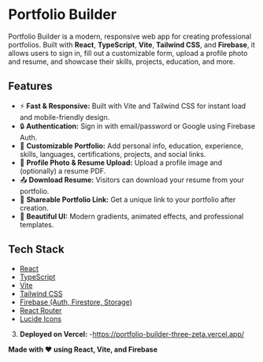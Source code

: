 # Portfolio Builder

Portfolio Builder is a modern, responsive web app for creating professional portfolios. Built with **React**, **TypeScript**, **Vite**, **Tailwind CSS**, and **Firebase**, it allows users to sign in, fill out a customizable form, upload a profile photo and resume, and showcase their skills, projects, education, and more.

## Features

- ⚡ **Fast & Responsive:** Built with Vite and Tailwind CSS for instant load and mobile-friendly design.
- 🔒 **Authentication:** Sign in with email/password or Google using Firebase Auth.
- 📝 **Customizable Portfolio:** Add personal info, education, experience, skills, languages, certifications, projects, and social links.
- 📸 **Profile Photo & Resume Upload:** Upload a profile image and (optionally) a resume PDF.
- 📤 **Download Resume:** Visitors can download your resume from your portfolio.
- 🔗 **Shareable Portfolio Link:** Get a unique link to your portfolio after creation.
- 🌈 **Beautiful UI:** Modern gradients, animated effects, and professional templates.

## Tech Stack

- [React](https://react.dev/)
- [TypeScript](https://www.typescriptlang.org/)
- [Vite](https://vitejs.dev/)
- [Tailwind CSS](https://tailwindcss.com/)
- [Firebase (Auth, Firestore, Storage)](https://firebase.google.com/)
- [React Router](https://reactrouter.com/)
- [Lucide Icons](https://lucide.dev/)


3. **Deployed on Vercel:**
-https://portfolio-builder-three-zeta.vercel.app/

   



**Made with ❤️ using React, Vite, and Firebase**